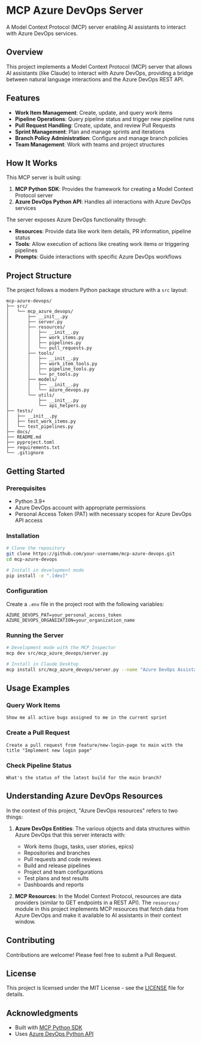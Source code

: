 # MCP Azure DevOps Server

A Model Context Protocol (MCP) server enabling AI assistants to interact with Azure DevOps services.

## Overview

This project implements a Model Context Protocol (MCP) server that allows AI assistants (like Claude) to interact with Azure DevOps, providing a bridge between natural language interactions and the Azure DevOps REST API.

## Features

- **Work Item Management**: Create, update, and query work items
- **Pipeline Operations**: Query pipeline status and trigger new pipeline runs
- **Pull Request Handling**: Create, update, and review Pull Requests
- **Sprint Management**: Plan and manage sprints and iterations
- **Branch Policy Administration**: Configure and manage branch policies
- **Team Management**: Work with teams and project structures

## How It Works

This MCP server is built using:

1. **MCP Python SDK**: Provides the framework for creating a Model Context Protocol server
2. **Azure DevOps Python API**: Handles all interactions with Azure DevOps services

The server exposes Azure DevOps functionality through:

- **Resources**: Provide data like work item details, PR information, pipeline status
- **Tools**: Allow execution of actions like creating work items or triggering pipelines
- **Prompts**: Guide interactions with specific Azure DevOps workflows

## Project Structure

The project follows a modern Python package structure with a `src` layout:

```
mcp-azure-devops/
├── src/
│   └── mcp_azure_devops/
│       ├── __init__.py
│       ├── server.py
│       ├── resources/
│       │   ├── __init__.py
│       │   ├── work_items.py
│       │   ├── pipelines.py
│       │   └── pull_requests.py
│       ├── tools/
│       │   ├── __init__.py
│       │   ├── work_item_tools.py
│       │   ├── pipeline_tools.py
│       │   └── pr_tools.py
│       ├── models/
│       │   ├── __init__.py
│       │   └── azure_devops.py
│       └── utils/
│           ├── __init__.py
│           └── api_helpers.py
├── tests/
│   ├── __init__.py
│   ├── test_work_items.py
│   └── test_pipelines.py
├── docs/
├── README.md
├── pyproject.toml
├── requirements.txt
└── .gitignore
```

## Getting Started

### Prerequisites

- Python 3.9+
- Azure DevOps account with appropriate permissions
- Personal Access Token (PAT) with necessary scopes for Azure DevOps API access

### Installation

```bash
# Clone the repository
git clone https://github.com/your-username/mcp-azure-devops.git
cd mcp-azure-devops

# Install in development mode
pip install -e ".[dev]"
```

### Configuration

Create a `.env` file in the project root with the following variables:

```
AZURE_DEVOPS_PAT=your_personal_access_token
AZURE_DEVOPS_ORGANIZATION=your_organization_name
```

### Running the Server

```bash
# Development mode with the MCP Inspector
mcp dev src/mcp_azure_devops/server.py

# Install in Claude Desktop
mcp install src/mcp_azure_devops/server.py --name "Azure DevOps Assistant"
```

## Usage Examples

### Query Work Items

```
Show me all active bugs assigned to me in the current sprint
```

### Create a Pull Request

```
Create a pull request from feature/new-login-page to main with the title "Implement new login page"
```

### Check Pipeline Status

```
What's the status of the latest build for the main branch?
```

## Understanding Azure DevOps Resources

In the context of this project, "Azure DevOps resources" refers to two things:

1. **Azure DevOps Entities**: The various objects and data structures within Azure DevOps that this server interacts with:
   - Work items (bugs, tasks, user stories, epics)
   - Repositories and branches
   - Pull requests and code reviews
   - Build and release pipelines
   - Project and team configurations
   - Test plans and test results
   - Dashboards and reports

2. **MCP Resources**: In the Model Context Protocol, resources are data providers (similar to GET endpoints in a REST API). The `resources/` module in this project implements MCP resources that fetch data from Azure DevOps and make it available to AI assistants in their context window.

## Contributing

Contributions are welcome! Please feel free to submit a Pull Request.

## License

This project is licensed under the MIT License - see the [LICENSE](LICENSE) file for details.

## Acknowledgments

- Built with [MCP Python SDK](https://github.com/modelcontextprotocol/python-sdk)
- Uses [Azure DevOps Python API](https://github.com/microsoft/azure-devops-python-api)
